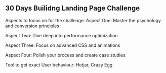 ## 30 Days Builidng Landing Page Challenge

Aspects to focus on for the challenge:
Aspect One: Master the psychology and conversion principles

Aspect Two: Dive deep into performance optimization

Aspect Three: Focus on advanced CSS and animations

Aspect Four: Polish your process and create case studies

Tool to get exact User behaviour: Hotjar, Crazy Egg
